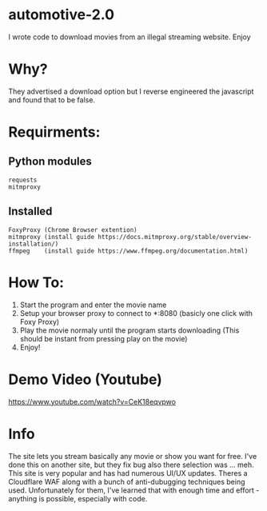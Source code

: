 # automotive-2.0
I wrote code to download movies from an illegal streaming  website. Enjoy


# Why?
They advertised a download option but I reverse engineered the javascript and found that to be false.


# Requirments:
## Python modules
```
requests
mitmproxy
```

## Installed
```
FoxyProxy (Chrome Browser extention)
mitmproxy (install guide https://docs.mitmproxy.org/stable/overview-installation/)
ffmpeg    (install guide https://www.ffmpeg.org/documentation.html)
```


# How To:

1. Start the program and enter the movie name
2. Setup your browser proxy to connect to *:8080 (basicly one click with Foxy Proxy)
3. Play the movie normaly until the program starts downloading (This should be instant from pressing play on the movie)
4. Enjoy!

 # Demo Video (Youtube)
https://www.youtube.com/watch?v=CeK18eqvpwo

# Info

The site lets you stream basically any movie or show you want for free. I've done this on another site, 
but they fix bug also there selection was ... meh. This site is very popular and has had numerous UI/UX 
updates. Theres a Cloudflare WAF along with a bunch of anti-dubugging techniques being used. Unfortunately 
for them, I've learned that with enough time and effort - anything is possible, especially with code. 
